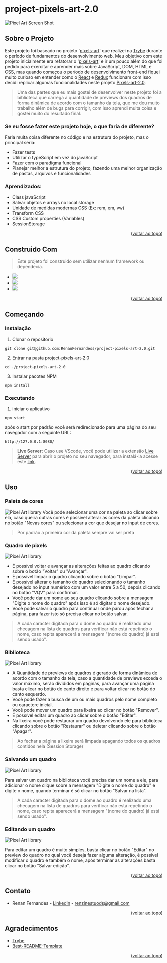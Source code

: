 <a name="readme-top"></a>
# project-pixels-art-2.0

![Pixel Art Screen Shot](./images/project.gif)

## Sobre o Projeto

Este projeto foi baseado no projeto '[pixels-art](https://github.com/RenanFernandess/trybe-project-pixels-art)' que realizei na [Trybe](https://github.com/tryber) durante o período de fundamentos do desenvolvimento web. Meu objetivo com este projeto inicialmente era refatorar o '[pixels-art](https://github.com/RenanFernandess/trybe-project-pixels-art)' e ir um pouco além do que foi pedido para exercitar e aprender mais sobre JavaScript, DOM, HTML e CSS, mas quando começou o período de desenvolvimento front-end fiquei muito curioso em entender como o [React](https://pt-br.reactjs.org/) e [Redux](https://redux.js.org/) funcionam com isso decidi replicar algumas funcionalidades neste projeto [Pixels-art-2.0](https://github.com/RenanFernandess/project-pixels-art-2.0).

> Uma das partes que eu mais gostei de desenvolver neste projeto foi a biblioteca que carrega a quantidade de previews dos quadros de forma dinâmica de acordo com o tamanho da tela, que me deu muito trabalho além de bugs para corrigir, com isso aprendi muita coisa e gostei muito do resultado final.

### Se eu fosse fazer este projeto hoje, o que faria de diferente?
Faria muita coisa diferente no código e na estrutura do projeto, mas o principal seria:
 * Fazer tests
 * Utilizar o typeScript em vez do javaScript
 * Fazer com o paradigma funcional
 * Planejar melhor a estrutura do projeto, fazendo uma melhor organização de pastas, arquivos e funcionalidades

  
### Aprendizados:
  * Class javaScript
  * Salvar objetos e arrays no local storage
  * Unidade de medidas modernas CSS (Ex: rem, em, vw)
  * Transform CSS
  * CSS Custom properties (Variables)
  * SessionStorage
  
<p align="right">(<a href="#readme-top">voltar ao topo</a>)</p>

## Construido Com
> Este projeto foi construido sem utilizar nenhum framework ou dependecia.

 * [<img src="https://img.shields.io/badge/HTML5-E34F26?style=for-the-badge&logo=html5&logoColor=white" />](https://www.w3schools.com/html/)
 * [<img src="https://img.shields.io/badge/CSS3-1572B6?style=for-the-badge&logo=css3&logoColor=white" />](https://www.w3schools.com/css/)
 * [<img src="https://img.shields.io/badge/JavaScript-323330?style=for-the-badge&logo=javascript&logoColor=F7DF1E" />](https://developer.mozilla.org/en-US/docs/Web/JavaScript)
 
<p align="right">(<a href="#readme-top">voltar ao topo</a>)</p>

## Começando

### Instalação

  1. Clonar o repositorio

    git clone git@github.com:RenanFernandess/project-pixels-art-2.0.git

  2. Entrar na pasta project-pixels-art-2.0
  
    cd ./project-pixels-art-2.0
    
  3. Instalar pacotes NPM
  
    npm install

### Executando
  
  1. iniciar o aplicativo
    
    npm start

   após o start por padrão você será redirecionado para uma página do seu navegador com a seguinte URL:
   
    http://127.0.0.1:8080/

 > **Live Server:** Caso use VScode, você pode utilizar a extensão [Live Server](https://marketplace.visualstudio.com/items?itemName=ritwickdey.LiveServer) para abrir o projeto no seu navegador, para instalá-la acesse este [link](https://marketplace.visualstudio.com/items?itemName=ritwickdey.LiveServer).


  
 
<p align="right">(<a href="#readme-top">voltar ao topo</a>)</p>
 
## Uso
 ### Paleta de cores
![Pixel Art library](./images/color_pallet.gif)
Você pode selecionar uma cor na paleta ao clicar sobre ela, caso queira outras cores é possível alterar as cores da paleta clicando no botão "Novas cores" ou selecionar a cor que desejar no input de cores.

> Por padrão a primeira cor da paleta sempre vai ser preta

### Quadro de pixels
![Pixel Art library](./images/pixel_board.gif)

  * É possível voltar e avançar as alterações feitas ao quadro clicando sobre o botão "Voltar" ou "Avançar".
  * É possível limpar o quadro clicando sobre o botão "Limpar".
  * É possível alterar o tamanho do quadro selecionando o tamanho desejado no input numérico com um valor entre 5 a 50, depois clicando no botão "VQV" para confirmar.
  * Você pode dar um nome ao seu quadro clicando sobre a mensagem "Digite o nome do quadro" após isso é só digitar o nome desejado.
  * Você pode salvar o quadro para continuar onde parou após fechar a página, para fazer isto só precisa clicar no botão salvar.

 >A cada caracter digitada para o dome ao quadro é realizado uma checagem na lista de quadros para verificar não está repetindo o nome, caso repita aparecerá a mensagem "(nome do quadro) já está sendo usado".

### Biblioteca
![Pixel Art library](./images/library.gif)

 * A Quantidade de previews de quadros é gerado de forma dinâmica de acordo com o tamanho da tela, caso a quantidade de previews exceda o valor máximo, serão divididos em páginas, para avançar uma página basta clicar no botão do canto direito e para voltar clicar no botão do canto esquerdo.
 * Você pode fazer a busca de um ou mais quadros pelo nome completo ou caractere inicial.
 * Você pode mover um quadro para lixeira ao clicar no botão "Remover".
 * É possível editar um quadro ao clicar sobre o botão "Editar".
 * Na lixeira você pode restaurar um quadro devolvendo ele para biblioteca clicando sobre o botão "Restaurar" ou deletar clicando sobre o botão "Apagar".

> Ao fechar a página a lixeira será limpada apagando todos os quadros contidos nela (Session Storage)

### Salvando um quadro

![Pixel Art library](./images/saving_board.gif)

Para salvar um quadro na biblioteca você precisa dar um nome a ele, para adicionar o nome clique sobre a mensagem "Digite o nome do quadro" e digite o nome, quando terminar é só clicar no botão "Salvar na lista".

>A cada caracter digitada para o dome ao quadro é realizado uma checagem na lista de quadros para verificar não está repetindo o nome, caso repita aparecerá a mensagem "(nome do quadro) já está sendo usado".

### Editando um quadro

![Pixel Art library](./images/editing.gif)

Para editar um quadro é muito simples, basta clicar no botão "Editar" no preview do quadro no qual você deseja  fazer alguma alteração, é possível modificar o quadro e também o nome, após terminar as alterações basta clicar no botão "Salvar edição".

<p align="right">(<a href="#readme-top">voltar ao topo</a>)</p>

## Contato

* Renan Fernandes - [Linkedin](https://www.linkedin.com/in/orenanfernandes/) - renzinestuods@gmail.com

<p align="right">(<a href="#readme-top">voltar ao topo</a>)</p>

## Agradecimentos

* [Trybe](https://www.betrybe.com/)
* [Best-README-Template](https://github.com/othneildrew/Best-README-Template)

<p align="right">(<a href="#readme-top">voltar ao topo</a>)</p>
